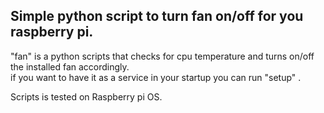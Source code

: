 ## Simple python script to turn fan on/off for you raspberry pi.


"fan" is a python scripts that checks for cpu temperature and turns on/off the installed fan accordingly.<br/>
if you want to have it as a service in your startup you can run "setup" .

Scripts is tested on Raspberry pi OS.
